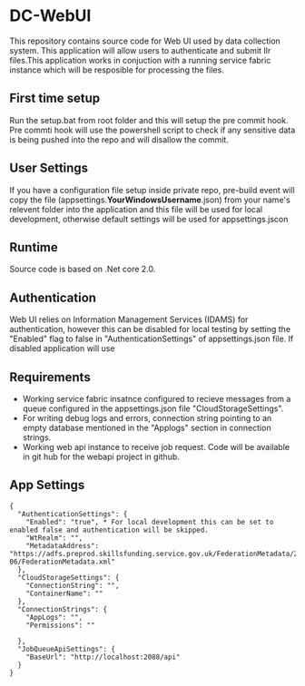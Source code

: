 # DC-WebUI

This repository contains source code for Web UI used by data collection system. This application will allow users to authenticate and submit Ilr files.This application works in conjuction with a running service fabric instance which will be resposible for processing the files.

## First time setup
Run the setup.bat from root folder and this will setup the pre commit hook. Pre commti hook will use the powershell script to check if any sensitive data is being pushed into the repo and will disallow the commit.

## User Settings
If you have a configuration file setup inside private repo, pre-build event will copy the file (appsettings.**YourWindowsUsername**.json) from your name's relevent folder into the application and this file will be used for local development, otherwise default settings will be used for appsettings.jscon

## Runtime
Source code is based on .Net core 2.0.

## Authentication
Web UI relies on Information Management Services (IDAMS) for authentication, however this can be disabled for local testing by setting the "Enabled" flag to false in "AuthenticationSettings" of appsettings.json file. If disabled application will use 

## Requirements
* Working service fabric insatnce configured to recieve messages from a queue configured in the appsettings.json file "CloudStorageSettings".
* For writing debug logs and errors, connection string pointing to an empty database mentioned in the "Applogs" section in connection strings.
* Working  web api instance to receive job request. Code will be available in git hub for the webapi project in github.


## App Settings
```
{
  "AuthenticationSettings": {
    "Enabled": "true", * For local development this can be set to enabled false and authentication will be skipped.
    "WtRealm": "",
    "MetadataAddress": "https://adfs.preprod.skillsfunding.service.gov.uk/FederationMetadata/2007-06/FederationMetadata.xml"
  },
  "CloudStorageSettings": {
    "ConnectionString": "",
    "ContainerName": ""
  },
  "ConnectionStrings": {
    "AppLogs": "",
    "Permissions": ""

  },
  "JobQueueApiSettings": {
    "BaseUrl": "http://localhost:2088/api"
  }
}
```

